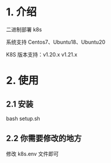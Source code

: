 # 1. 介绍

二进制部署 k8s


系统支持 Centos7、Ubuntu18、Ubuntu20

K8S 版本支持：v1.20.x v1.21.x


# 2. 使用

## 2.1 安装

bash setup.sh

## 2.2 你需要修改的地方
修改 k8s.env 文件即可
